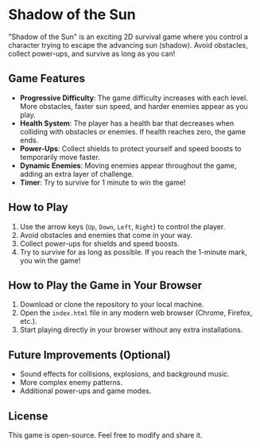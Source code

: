 # Shadow of the Sun

"Shadow of the Sun" is an exciting 2D survival game where you control a character trying to escape the advancing sun (shadow). Avoid obstacles, collect power-ups, and survive as long as you can!

## Game Features
- **Progressive Difficulty**: The game difficulty increases with each level. More obstacles, faster sun speed, and harder enemies appear as you play.
- **Health System**: The player has a health bar that decreases when colliding with obstacles or enemies. If health reaches zero, the game ends.
- **Power-Ups**: Collect shields to protect yourself and speed boosts to temporarily move faster.
- **Dynamic Enemies**: Moving enemies appear throughout the game, adding an extra layer of challenge.
- **Timer**: Try to survive for 1 minute to win the game!

## How to Play
1. Use the arrow keys (`Up`, `Down`, `Left`, `Right`) to control the player.
2. Avoid obstacles and enemies that come in your way.
3. Collect power-ups for shields and speed boosts.
4. Try to survive for as long as possible. If you reach the 1-minute mark, you win the game!

## How to Play the Game in Your Browser
1. Download or clone the repository to your local machine.
2. Open the `index.html` file in any modern web browser (Chrome, Firefox, etc.).
3. Start playing directly in your browser without any extra installations.

## Future Improvements (Optional)
- Sound effects for collisions, explosions, and background music.
- More complex enemy patterns.
- Additional power-ups and game modes.

## License
This game is open-source. Feel free to modify and share it.


